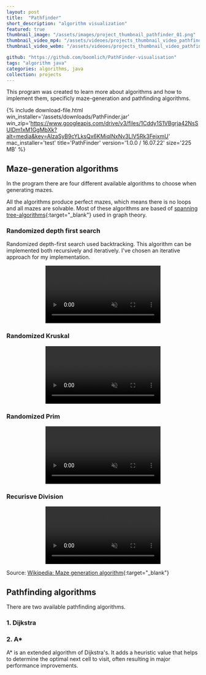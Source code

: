 ```yaml
---
layout: post
title:  "Pathfinder"
short_description: "algorithm visualization"
featured: true
thumbnail_image: "/assets/images/project_thumbnail_pathfinder_01.png"
thumbnail_video_mp4: "/assets/videoes/projects_thumbnail_video_pathfinder_01.mp4"
thumbnail_video_webm: "/assets/videoes/projects_thumbnail_video_pathfinder_01.webm"

github: "https://github.com/boomlich/PathFinder-visualisation"
tags: "algorithm java"
categories: algorithms, java
collection: projects
---
```


This program was created to learn more about algorithms and how to implement them, specificly maze-generation and pathfinding algorithms.

{% include download-file.html 
    win_installer='/assets/downloads/PathFinder.jar' 
    win_zip='https://www.googleapis.com/drive/v3/files/1Cddy1S1VBgrja42NsSUIDm1xM1GgMbXk?alt=media&key=AIzaSyB9cYLksQx6KMiqlNxNv3LlV5Rk3FejxmU' 
    mac_installer='test' title='PathFinder' version='1.0.0 / 16.07.22' size='225 MB' %}


## Maze-generation algorithms
In the program there are four different available algorithms to choose when generating mazes.

All the algorithms produce perfect mazes, which means there is no loops and all mazes are solvable. Most of these algorithms are based of [spanning tree-algorithms](https://en.wikipedia.org/wiki/Minimum_spanning_tree){:target="_blank"} used in graph theory.

### Randomized depth first search

Randomized depth-first search used backtracking. This algorithm can be implemented both recursively and iteratively. I've chosen an iterative approach for my implementation.

<center>
    <video class="in-article-video" autoplay muted playsinline loop>
        <source src="/assets/videoes/articles/project_article_pathfinder_DFS_01.mp4" type="video/mp4">
        <source src="/assets/videoes/articles/project_article_pathfinder_DFS_01.webm" type="video/webm">
    </video>
</center>

### Randomized Kruskal

<center>
    <video class="in-article-video" autoplay muted playsinline loop>
        <source src="/assets/videoes/articles/project_article_pathfinder_kruskals_01.mp4" type="video/mp4">
        <source src="/assets/videoes/articles/project_article_pathfinder_kruskals_01.webm" type="video/webm">
    </video>
</center>

### Randomized Prim

<center>
    <video class="in-article-video" autoplay muted playsinline loop>
        <source src="/assets/videoes/articles/project_article_pathfinder_prim_01.mp4" type="video/mp4">
        <source src="/assets/videoes/articles/project_article_pathfinder_prim_01.webm" type="video/webm">
    </video>
</center>

### Recurisve Division

<center>
    <video class="in-article-video" autoplay muted playsinline loop>
        <source src="/assets/videoes/articles/project_article_pathfinder_division_01.mp4" type="video/mp4">
        <source src="/assets/videoes/articles/project_article_pathfinder_division_01.webm" type="video/webm">
    </video>
</center>

Source: [Wikipedia: Maze generation algorithm](https://en.wikipedia.org/wiki/Maze_generation_algorithm){:target="_blank"}


## Pathfinding algorithms

There are two available pathfinding algorithms.

### 1. Dijkstra



### 2. A*
A* is an extended algorithm of Dijkstra's. It adds a heuristic value that helps to determine
the optimal next cell to visit, often resulting in major performance improvements.